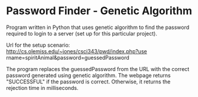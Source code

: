 # Password Finder - Genetic Algorithm

Program written in Python that uses genetic algorithm to find the password required to login to a server (set up for this particular project).

Url for the setup scenario: 
http://cs.olemiss.edu/~jones/csci343/pwd/index.php?use
rname=spiritAnimal&password=guessedPassword

The program replaces the guessedPassword from the URL with the correct password generated using genetic algorithm. The webpage returns "SUCCESSFUL" if the password is correct. Otherwise, it returns the rejection time in milliseconds.